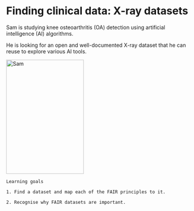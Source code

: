 # Finding clinical data: X-ray datasets

Sam is studying knee osteoarthritis (OA) detection using artificial intelligence (AI) algorithms.

He is looking for an open and well-documented X-ray dataset that he can reuse to explore various AI tools.

<img width="209" height="308" alt="Sam" src="https://github.com/user-attachments/assets/c025be7c-25f0-411d-86d6-5873cee46e88" />



```{note}
Learning goals

1. Find a dataset and map each of the FAIR principles to it.

2. Recognise why FAIR datasets are important.

```
